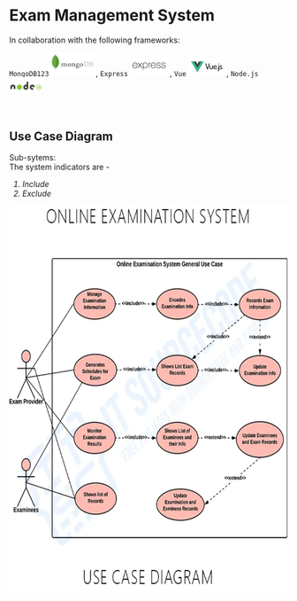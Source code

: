 # Exam Management System 

In collaboration with the following frameworks: 

`MongoDB123`<img src= "https://github.com/jamespaulxyz/itelective3-web/blob/main/Icons/mongodblogo.svg" width = "85px" />, 
`Express` <img src= "https://github.com/jamespaulxyz/itelective3-web/blob/main/Icons/expresslogo.svg" width = "68px" /> , 
`Vue` <img src= "https://github.com/jamespaulxyz/itelective3-web/blob/main/Icons/vuelogo.svg" width = "65px" /> , 
`Node.js`<img src= "https://github.com/jamespaulxyz/itelective3-web/blob/main/Icons/nodelogo.svg" width = "60px" />

<br />

## Use Case Diagram
Sub-sytems: 
<br />
The system indicators are -
<i>
1. Include
2. Exclude
  
  
<i/>
<p align="center">
<img align = "center" src= "https://github.com/jamespaulxyz/itelective3-web/blob/main/Online%20Examination%20System.jpg" height="700"/> 
</p>



